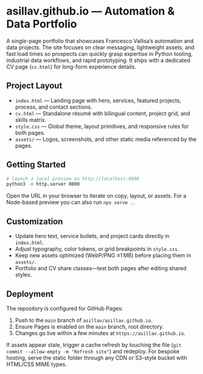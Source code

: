 # asillav.github.io — Automation & Data Portfolio

A single-page portfolio that showcases Francesco Vallisa’s automation and data projects. The site focuses on clear messaging, lightweight assets, and fast load times so prospects can quickly grasp expertise in Python tooling, industrial data workflows, and rapid prototyping. It ships with a dedicated CV page (`cv.html`) for long-form experience details.

## Project Layout
- `index.html` — Landing page with hero, services, featured projects, process, and contact sections.
- `cv.html` — Standalone résumé with bilingual content, project grid, and skills matrix.
- `style.css` — Global theme, layout primitives, and responsive rules for both pages.
- `assets/` — Logos, screenshots, and other static media referenced by the pages.

## Getting Started
```bash
# launch a local preview on http://localhost:8000
python3 -m http.server 8000
```
Open the URL in your browser to iterate on copy, layout, or assets. For a Node-based preview you can also run `npx serve .`.

## Customization
- Update hero text, service bullets, and project cards directly in `index.html`.
- Adjust typography, color tokens, or grid breakpoints in `style.css`.
- Keep new assets optimized (WebP/PNG ≤1 MB) before placing them in `assets/`.
- Portfolio and CV share classes—test both pages after editing shared styles.

## Deployment
The repository is configured for GitHub Pages:
1. Push to the `main` branch of `asillav/asillav.github.io`.
2. Ensure Pages is enabled on the `main` branch, root directory.
3. Changes go live within a few minutes at `https://asillav.github.io`.

If assets appear stale, trigger a cache refresh by touching the file (`git commit --allow-empty -m "Refresh site"`) and redeploy. For bespoke hosting, serve the static folder through any CDN or S3-style bucket with HTML/CSS MIME types.
